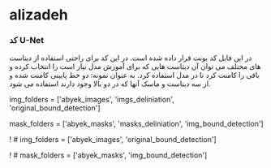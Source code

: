 # alizadeh

### کد U-Net 
در این فایل کد  یونت قرار داده شده است. در این کد برای راحتی استفاده از دیتاست های مختلف می توان آن دیتاست هایی که برای آموزش مدل نیاز است  را انتخاب کرده و باقی را کامنت کرد تا در مدل استفاده کرد.
به عنوان نمونه: 
دو خط پایینی کامنت شده و از سه دیتاست و ماسک آنها که در دو بالا وجود دارند استفاده می شود. 

img_folders = ['abyek_images', 'imgs_deliniation', 'original_bound_detection']

mask_folders = ['abyek_masks', 'masks_deliniation', 'img_bound_detection']

! # img_folders = ['abyek_images', 'original_bound_detection']

! # mask_folders = ['abyek_masks', 'img_bound_detection']

